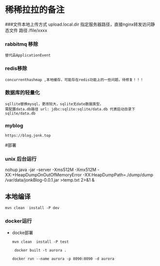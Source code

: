 
# 稀稀拉拉的备注
###文件本地上传方式
    upload.local.dir 指定服务器路径，直接nginx转发访问静态文件 路径  /file/xxxx
### rabbitmq 移除 
    替代品ApplicationEvent
### redis移除
    concurrenthashmap ,本地缓存，可能存在redis功能上的一些问题，待修复！！！
### 数据库的轻量化  
    sqllite替换mysql，更改较大，sqlite无date数据类型，
    需配置data.db路径 url: jdbc:sqlite:sqlite/data.db 代表启动目录下  sqlite/data.db 
### myblog 
    https://blog.jonk.top
#部署

### unix 后台运行
nohup java -jar -server -Xms512M -Xmx512M  -XX:+HeapDumpOnOutOfMemoryError   -XX:HeapDumpPath=./dump/dump /var/data/jonkBlog-0.0.1.jar >temp.txt 2>&1 &


## 本地编译

    mvn clean  install -P dev


### docker运行 

* docke部署

    ```mvn clean  install -P test ```
     
    ``` docker built -t aurora .```
    
    ``` docker run --name aurora -p 8090:8090 -d aurora ```
